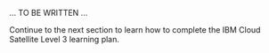 

... TO BE WRITTEN ...

Continue to the next section to learn how to complete the IBM Cloud Satellite Level 3 learning plan.